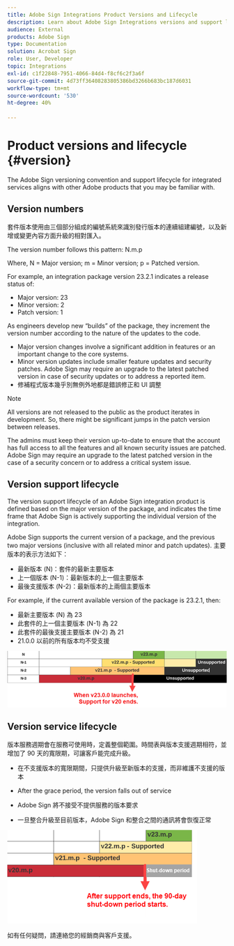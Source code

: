 ```yaml
---
title: Adobe Sign Integrations Product Versions and Lifecycle
description: Learn about Adobe Sign Integrations versions and support lifecycle
audience: External
products: Adobe Sign
type: Documentation
solution: Acrobat Sign
role: User, Developer
topic: Integrations
exl-id: c1f22848-7951-4066-84d4-f8cf6c2f3a6f
source-git-commit: 4d73ff36408283805386bd3266b683bc187d6031
workflow-type: tm+mt
source-wordcount: '530'
ht-degree: 40%

---
```


# Product versions and lifecycle {#version}

The Adobe Sign versioning convention and support lifecycle for integrated services aligns with other Adobe products that you may be familiar with.

## Version numbers

套件版本使用由三個部分組成的編號系統來識別發行版本的連續組建編號，以及新增或變更內容方面升級的相對匯入。

The version number follows this pattern: N.m.p

Where, N = Major version; m = Minor version; p = Patched version.

For example, an integration package version 23.2.1 indicates a release status of:

* Major version: 23
* Minor version: 2
* Patch version: 1

As engineers develop new “builds” of the package, they increment the version number according to the nature of the updates to the code.

* Major version changes involve a significant addition in features or an important change to the core systems.
* Minor version updates include smaller feature updates and security patches. Adobe Sign may require an upgrade to the latest patched version in case of security updates or to address a reported item.
* 修補程式版本幾乎別無例外地都是錯誤修正和 UI 調整

>[!NOTE]
>
>All versions are not released to the public as the product iterates in development. So, there might be significant jumps in the patch version between releases.

The admins must keep their version up-to-date to ensure that the account has full access to all the features and all known security issues are patched. Adobe Sign may require an upgrade to the latest patched version in the case of a security concern or to address a critical system issue.

## Version support lifecycle

The version support lifecycle of an Adobe Sign integration product is defined based on the major version of the package, and indicates the time frame that Adobe Sign is actively supporting the individual version of the integration.

Adobe Sign supports the current version of a package, and the previous two major versions (inclusive with all related minor and patch updates). 主要版本的表示方法如下：

* 最新版本 (N)：套件的最新主要版本
* 上一個版本 (N-1)：最新版本的上一個主要版本
* 最後支援版本 (N-2)：最新版本的上兩個主要版本

For example, if the current available version of the package is 23.2.1, then:

* 最新主要版本 (N) 為 23
* 此套件的上一個主要版本 (N-1) 為 22
* 此套件的最後支援主要版本 (N-2) 為 21
* 21.0.0 以前的所有版本均不受支援

![版本表](images/version_chart.png)

## Version service lifecycle

版本服務週期會在服務可使用時，定義整個範圍。時間表與版本支援週期相符，並增加了 90 天的寬限期，可讓客戶能完成升級。

* 在不支援版本的寬限期間，只提供升級至新版本的支援，而非維護不支援的版本
* After the grace period, the version falls out of service

* Adobe Sign 將不接受不提供服務的版本要求
* 一旦整合升級至目前版本，Adobe Sign 和整合之間的通訊將會恢復正常

![關閉期間](images/shutdown_period.png)

如有任何疑問，請連絡您的經銷商與客戶支援。
